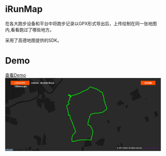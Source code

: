 # iRunMap
在各大跑步设备和平台中将跑步记录以GPX形式导出后，上传绘制在同一张地图内,看看跑过了哪些地方。

采用了高德地图提供的SDK。

# Demo
[查看Demo](http://gbcdef.github.io/iRunMap)
![](demo.png)
